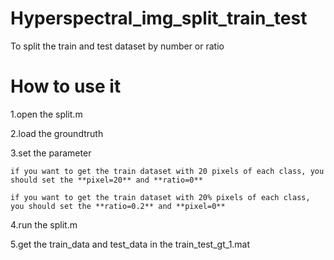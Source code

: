 # Hyperspectral_img_split_train_test
To split the train and test dataset by number or ratio

# How to use it
1.open the split.m

2.load the groundtruth

3.set the parameter

    if you want to get the train dataset with 20 pixels of each class, you should set the **pixel=20** and **ratio=0**

    if you want to get the train dataset with 20% pixels of each class, you should set the **ratio=0.2** and **pixel=0**

4.run the split.m

5.get the train_data and test_data in the train_test_gt_1.mat


